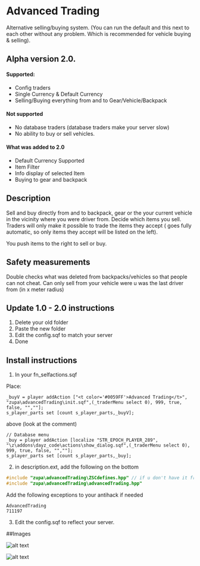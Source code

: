 # Advanced Trading

Alternative selling/buying system. (You can run the default and this next to each other without any problem. Which is recommended for vehicle buying & selling).

## Alpha version 2.0.

#### Supported:

* Config traders
* Single Currency & Default Currency
* Selling/Buying everything from and to Gear/Vehicle/Backpack

#### Not supported

* No database traders (database traders make your server slow)
* No ability to buy or sell vehicles.

#### What was added to 2.0

* Default Currency Supported
* Item Filter
* Info display of selected Item
* Buying to gear and backpack

## Description

Sell and buy directly from and to backpack, gear or the your current vehicle in the vicinity where you were driver from. Decide which items you sell. Traders will only make it possible to trade the items they accept ( goes fully automatic, so only items they accept will be listed on the left).

You push items to the right to sell or buy.

## Safety measurements

Double checks what was deleted from backpacks/vehicles so that people can not cheat.
Can only sell from your vehicle were u was the last driver from (in x meter radius)

## Update 1.0 - 2.0 instructions

1. Delete your old folder
2. Paste the new folder
3. Edit the config.sqf to match your server
4. Done

## Install instructions

1. In your fn_selfactions.sqf

Place:

```sqf
_buyV = player addAction ["<t color='#0059FF'>Advanced Trading</t>", "zupa\advancedTrading\init.sqf",(_traderMenu select 0), 999, true, false, "",""];
s_player_parts set [count s_player_parts,_buyV];
```

above (look at the comment)

```sqf
// Database menu
_buy = player addAction [localize "STR_EPOCH_PLAYER_289", "\z\addons\dayz_code\actions\show_dialog.sqf",(_traderMenu select 0), 999, true, false, "",""];
s_player_parts set [count s_player_parts,_buy];
```

2. in description.ext, add the following on the bottom

```C++
#include "zupa\advancedTrading\ZSCdefines.hpp" // if u don't have it from ZSC
#include "zupa\advancedTrading\advancedTrading.hpp"
```

Add the following exceptions to your antihack if needed

```
AdvancedTrading
711197
```

3. Edit the config.sqf to reflect your server.

##Images

![alt text](http://i.imgur.com/7xKeniR.jpg "Screenshot 1")

![alt text](http://i.imgur.com/PUoRqYz.jpg "Screenshot 2")
